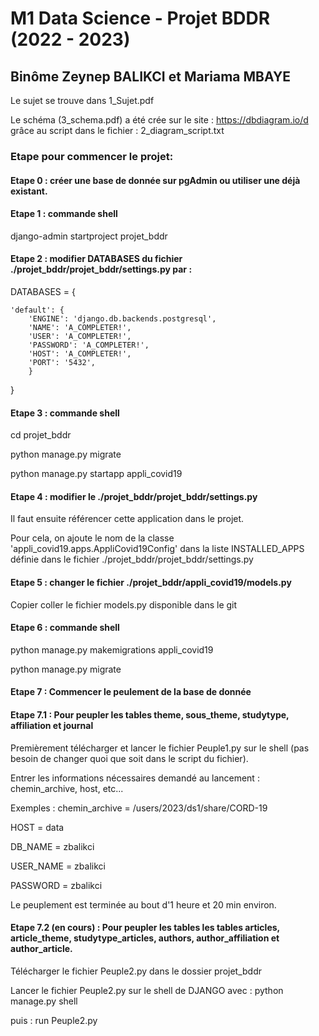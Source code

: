 # M1 Data Science - Projet BDDR (2022 - 2023)

## Binôme Zeynep BALIKCI et Mariama MBAYE


Le sujet se trouve dans 1_Sujet.pdf

Le schéma (3_schema.pdf) a été crée sur le site : https://dbdiagram.io/d   grâce au script dans le fichier : 2_diagram_script.txt

### Etape pour commencer le projet:

#### Etape 0 : créer une base de donnée sur pgAdmin ou utiliser une déjà existant. 

#### Etape 1 : commande shell 

django-admin startproject projet_bddr

#### Etape 2 : modifier DATABASES du fichier ./projet_bddr/projet_bddr/settings.py  par :

DATABASES = {

    'default': {
        'ENGINE': 'django.db.backends.postgresql',
        'NAME': 'A_COMPLETER!',
        'USER': 'A_COMPLETER!',
        'PASSWORD': 'A_COMPLETER!',
        'HOST': 'A_COMPLETER!',
        'PORT': '5432',
        }
}

#### Etape 3 : commande shell 

cd projet_bddr

python manage.py migrate

python manage.py startapp appli_covid19

#### Etape 4 : modifier le ./projet_bddr/projet_bddr/settings.py 

Il faut ensuite référencer cette application dans le projet.

Pour cela, on ajoute le nom de la classe 'appli_covid19.apps.AppliCovid19Config' dans la liste INSTALLED_APPS définie dans le fichier ./projet_bddr/projet_bddr/settings.py

#### Etape 5 : changer le fichier ./projet_bddr/appli_covid19/models.py

Copier coller le fichier models.py disponible dans le git

#### Etape 6 : commande shell 

python manage.py makemigrations appli_covid19

python manage.py migrate

#### Etape 7 : Commencer le peulement de la base de donnée 
#### Etape 7.1 : Pour peupler les tables theme, sous_theme, studytype, affiliation et journal

Premièrement télécharger et lancer le fichier Peuple1.py sur le shell (pas besoin de changer quoi que soit dans le script du fichier).

Entrer les informations nécessaires demandé au lancement : chemin_archive, host, etc...

Exemples : chemin_archive = /users/2023/ds1/share/CORD-19

HOST = data

DB_NAME = zbalikci

USER_NAME = zbalikci 

PASSWORD = zbalikci

Le peuplement est terminée au bout d'1 heure et 20 min environ.

#### Etape 7.2 (en cours) : Pour peupler les tables les tables articles, article_theme, studytype_articles, authors, author_affiliation et author_article.

Télécharger le fichier Peuple2.py dans le dossier projet_bddr

Lancer le fichier Peuple2.py sur le shell de DJANGO avec : python manage.py shell

puis : run Peuple2.py
